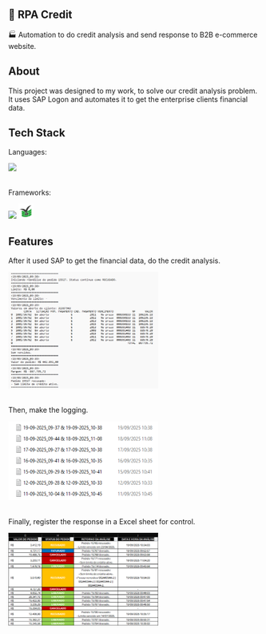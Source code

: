 ## 🤖 RPA Credit

🏭 Automation to do credit analysis and send response to B2B e-commerce website.

## About

This project was designed to my work, to solve our credit analysis problem. It uses SAP Logon and automates it to get the enterprise clients financial data.

## Tech Stack

Languages:
<div>
    <img width="30px" src="https://cdn.jsdelivr.net/gh/devicons/devicon@latest/icons/python/python-original.svg" />
</div>

<br>

Frameworks:
<div>
    <img width="30px" src="https://cdn.jsdelivr.net/gh/devicons/devicon@latest/icons/selenium/selenium-original.svg" />
    <img width="30px" src="https://github.com/augvic/rpa-credit/blob/main/images/xlwings.jpg?raw=true" />
</div>

## Features

After it used SAP to get the financial data, do the credit analysis.

<div>
    <img width="300px" src="https://github.com/augvic/rpa-credit/blob/main/images/demo.png?raw=true" />
</div>

<br>

Then, make the logging.

<div>
    <img width="300px" src="https://github.com/augvic/rpa-credit/blob/main/images/logging.png?raw=true" />
</div>

<br>

Finally, register the response in a Excel sheet for control.

<div>
    <img width="300px" src="https://github.com/augvic/rpa-credit/blob/main/images/sheet.png?raw=true" />
</div>
